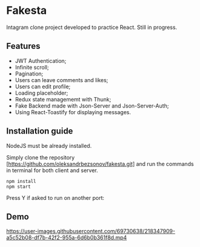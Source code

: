 ﻿# Fakesta 

Intagram clone project developed to practice React. Still in progress.

## Features 

- JWT Authentication;
- Infinite scroll;
- Pagination;
- Users can leave comments and likes;
- Users can edit profile;
- Loading placeholder;
- Redux state managememt with Thunk;
- Fake Backend made with Json-Server and Json-Server-Auth;
- Using React-Toastify for displaying messages.


## Installation guide


NodeJS must be already installed.

Simply clone the repository [https://github.com/oleksandrbezsonov/fakesta.git] and run the commands in terminal for both client and server. 
```shell
npm install
npm start
```
Press Y if asked to run on another port:

## Demo

https://user-images.githubusercontent.com/69730638/218347909-a5c52b08-df7b-42f2-955a-6d6b0b361f8d.mp4

